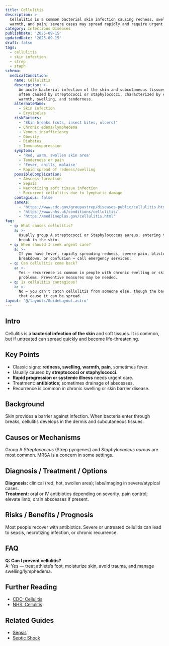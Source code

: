 ```yaml
---
title: Cellulitis
description: >-
  Cellulitis is a common bacterial skin infection causing redness, swelling,
  warmth, and pain; severe cases may spread rapidly and require urgent care.
category: Infectious Diseases
publishDate: '2025-09-15'
updatedDate: '2025-09-15'
draft: false
tags:
  - cellulitis
  - skin infection
  - strep
  - staph
schema:
  medicalCondition:
    name: Cellulitis
    description: >-
      An acute bacterial infection of the skin and subcutaneous tissues, most
      often caused by streptococci or staphylococci, characterized by erythema,
      warmth, swelling, and tenderness.
    alternateName:
      - Skin infection
      - Erysipelas
    riskFactors:
      - 'Skin breaks (cuts, insect bites, ulcers)'
      - Chronic edema/lymphedema
      - Venous insufficiency
      - Obesity
      - Diabetes
      - Immunosuppression
    symptoms:
      - 'Red, warm, swollen skin area'
      - Tenderness or pain
      - 'Fever, chills, malaise'
      - Rapid spread of redness/swelling
    possibleComplication:
      - Abscess formation
      - Sepsis
      - Necrotizing soft tissue infection
      - Recurrent cellulitis due to lymphatic damage
    contagious: false
    sameAs:
      - 'https://www.cdc.gov/groupastrep/diseases-public/cellulitis.html'
      - 'https://www.nhs.uk/conditions/cellulitis/'
      - 'https://medlineplus.gov/cellulitis.html'
faq:
  - q: What causes cellulitis?
    a: >-
      Usually group A streptococci or Staphylococcus aureus, entering through a
      break in the skin.
  - q: When should I seek urgent care?
    a: >-
      If you have fever, rapidly spreading redness, severe pain, blisters/skin
      breakdown, or confusion — call emergency services.
  - q: Can cellulitis come back?
    a: >-
      Yes — recurrence is common in people with chronic swelling or skin barrier
      problems. Preventive measures may be needed.
  - q: Is cellulitis contagious?
    a: >-
      No — you can’t catch cellulitis from someone else, though the bacteria
      that cause it can be spread.
layout: '@/layouts/GuideLayout.astro'
---
```

## Intro
Cellulitis is a **bacterial infection of the skin** and soft tissues. It is common, but if untreated can spread quickly and become life-threatening.

## Key Points
- Classic signs: **redness, swelling, warmth, pain**, sometimes fever.  
- Usually caused by **streptococci or staphylococci**.  
- **Rapid progression or systemic illness** needs urgent care.  
- Treatment: **antibiotics**; sometimes drainage of abscesses.  
- Recurrence is common in chronic swelling or skin barrier disease.

## Background
Skin provides a barrier against infection. When bacteria enter through breaks, cellulitis develops in the dermis and subcutaneous tissues.

## Causes or Mechanisms
Group A *Streptococcus* (Strep pyogenes) and *Staphylococcus aureus* are most common. MRSA is a concern in some settings.

## Diagnosis / Treatment / Options
**Diagnosis:** clinical (red, hot, swollen area); labs/imaging in severe/atypical cases.  
**Treatment:** oral or IV antibiotics depending on severity; pain control; elevate limb; drain abscesses if present.  

## Risks / Benefits / Prognosis
Most people recover with antibiotics. Severe or untreated cellulitis can lead to sepsis, necrotizing infection, or chronic recurrence.

## FAQ
**Q: Can I prevent cellulitis?**  
A: Yes — treat athlete’s foot, moisturize skin, avoid trauma, and manage swelling/lymphedema.

## Further Reading
- [CDC: Cellulitis](https://www.cdc.gov/groupastrep/diseases-public/cellulitis.html)  
- [NHS: Cellulitis](https://www.nhs.uk/conditions/cellulitis/)  

## Related Guides
- [Sepsis](/guides/sepsis)  
- [Septic Shock](/guides/septic-shock)
